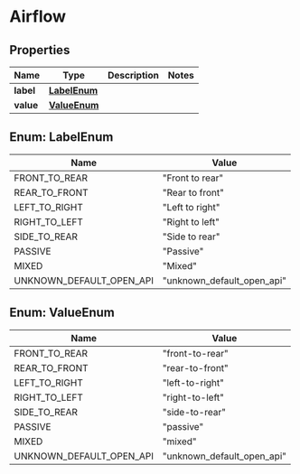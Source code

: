 

# Airflow


## Properties

| Name | Type | Description | Notes |
|------------ | ------------- | ------------- | -------------|
|**label** | [**LabelEnum**](#LabelEnum) |  |  |
|**value** | [**ValueEnum**](#ValueEnum) |  |  |



## Enum: LabelEnum

| Name | Value |
|---- | -----|
| FRONT_TO_REAR | &quot;Front to rear&quot; |
| REAR_TO_FRONT | &quot;Rear to front&quot; |
| LEFT_TO_RIGHT | &quot;Left to right&quot; |
| RIGHT_TO_LEFT | &quot;Right to left&quot; |
| SIDE_TO_REAR | &quot;Side to rear&quot; |
| PASSIVE | &quot;Passive&quot; |
| MIXED | &quot;Mixed&quot; |
| UNKNOWN_DEFAULT_OPEN_API | &quot;unknown_default_open_api&quot; |



## Enum: ValueEnum

| Name | Value |
|---- | -----|
| FRONT_TO_REAR | &quot;front-to-rear&quot; |
| REAR_TO_FRONT | &quot;rear-to-front&quot; |
| LEFT_TO_RIGHT | &quot;left-to-right&quot; |
| RIGHT_TO_LEFT | &quot;right-to-left&quot; |
| SIDE_TO_REAR | &quot;side-to-rear&quot; |
| PASSIVE | &quot;passive&quot; |
| MIXED | &quot;mixed&quot; |
| UNKNOWN_DEFAULT_OPEN_API | &quot;unknown_default_open_api&quot; |



